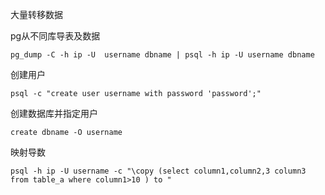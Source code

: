 大量转移数据





pg从不同库导表及数据

`pg_dump -C -h ip -U  username dbname | psql -h ip -U username dbname`





创建用户

`psql -c "create user username with password 'password';"`



创建数据库并指定用户

`create dbname -O username`



映射导数

`psql -h ip -U username -c "\copy (select column1,column2,3 column3 from table_a where column1>10 ) to "`